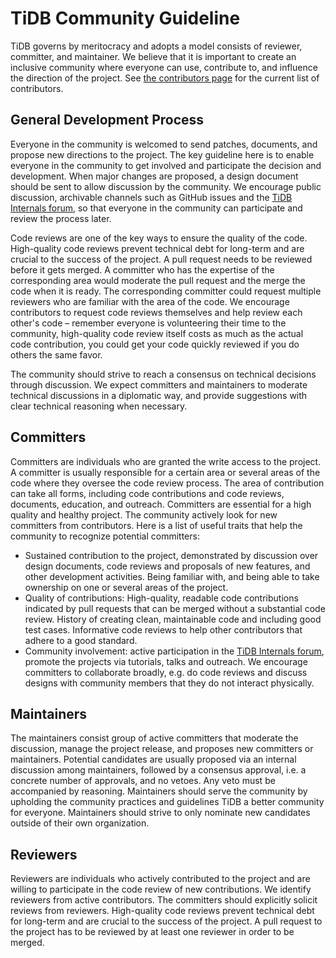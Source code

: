 # TiDB Community Guideline

TiDB governs by meritocracy and adopts a model consists of reviewer, committer, and maintainer. We believe that it is important to create an inclusive community where everyone can use, contribute to, and influence the direction of the project. See [the contributors page](https://github.com/pingcap/tidb/graphs/contributors) for the current list of contributors.

## General Development Process

Everyone in the community is welcomed to send patches, documents, and propose new directions to the project. The key guideline here is to enable everyone in the community to get involved and participate the decision and development. When major changes are proposed, a design document should be sent to allow discussion by the community. We encourage public discussion, archivable channels such as GitHub issues and the [TiDB Internals forum](https://internals.tidb.io/), so that everyone in the community can participate and review the process later.

Code reviews are one of the key ways to ensure the quality of the code. High-quality code reviews prevent technical debt for long-term and are crucial to the success of the project. A pull request needs to be reviewed before it gets merged. A committer who has the expertise of the corresponding area would moderate the pull request and the merge the code when it is ready. The corresponding committer could request multiple reviewers who are familiar with the area of the code. We encourage contributors to request code reviews themselves and help review each other's code – remember everyone is volunteering their time to the community, high-quality code review itself costs as much as the actual code contribution, you could get your code quickly reviewed if you do others the same favor.

The community should strive to reach a consensus on technical decisions through discussion. We expect committers and maintainers to moderate technical discussions in a diplomatic way, and provide suggestions with clear technical reasoning when necessary.

## Committers

Committers are individuals who are granted the write access to the project. A committer is usually responsible for a certain area or several areas of the code where they oversee the code review process. The area of contribution can take all forms, including code contributions and code reviews, documents, education, and outreach. Committers are essential for a high quality and healthy project. The community actively look for new committers from contributors. Here is a list of useful traits that help the community to recognize potential committers:

* Sustained contribution to the project, demonstrated by discussion over design documents, code reviews and proposals of new features, and other development activities. Being familiar with, and being able to take ownership on one or several areas of the project.
* Quality of contributions: High-quality, readable code contributions indicated by pull requests that can be merged without a substantial code review. History of creating clean, maintainable code and including good test cases. Informative code reviews to help other contributors that adhere to a good standard.
* Community involvement: active participation in the [TiDB Internals forum](https://internals.tidb.io/), promote the projects via tutorials, talks and outreach. We encourage committers to collaborate broadly, e.g. do code reviews and discuss designs with community members that they do not interact physically.

## Maintainers

The maintainers consist group of active committers that moderate the discussion, manage the project release, and proposes new committers or maintainers. Potential candidates are usually proposed via an internal discussion among maintainers, followed by a consensus approval, i.e. a concrete number of approvals, and no vetoes. Any veto must be accompanied by reasoning. Maintainers should serve the community by upholding the community practices and guidelines TiDB a better community for everyone. Maintainers should strive to only nominate new candidates outside of their own organization.

## Reviewers

Reviewers are individuals who actively contributed to the project and are willing to participate in the code review of new contributions. We identify reviewers from active contributors. The committers should explicitly solicit reviews from reviewers. High-quality code reviews prevent technical debt for long-term and are crucial to the success of the project. A pull request to the project has to be reviewed by at least one reviewer in order to be merged.
